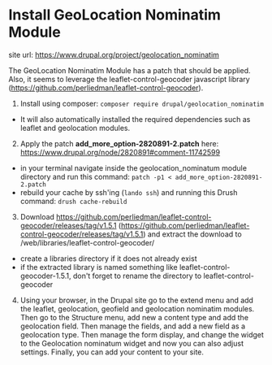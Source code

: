 # Install GeoLocation Nominatim Module

site url: https://www.drupal.org/project/geolocation_nominatim

The GeoLocation Nominatim Module has a patch that should be applied. Also, it seems to leverage the leaflet-control-geocoder javascript library (https://github.com/perliedman/leaflet-control-geocoder).

1. Install using composer: ```composer require drupal/geolocation_nominatim```
  - It will also automatically installed the required dependencies such as leaflet and geolocation modules. 
  
2. Apply the patch **add_more_option-2820891-2.patch** here: https://www.drupal.org/node/2820891#comment-11742599
  - in your terminal navigate inside the geolocation_nominatum module directory and run this command: ```patch -p1 < add_more_option-2820891-2.patch```
  - rebuild your cache by ssh'ing (```lando ssh```) and running this Drush command: ```drush cache-rebuild```
  
3. Download https://github.com/perliedman/leaflet-control-geocoder/releases/tag/v1.5.1 (https://github.com/perliedman/leaflet-control-geocoder/releases/tag/v1.5.1) and extract the download to /web/libraries/leaflet-control-geocoder/
  - create a libraries directory if it does not already exist
  - if the extracted library is named something like leaflet-control-geocoder-1.5.1, don't forget to rename the directory to leaflet-control-geocoder
  
4. Using your browser, in the Drupal site go to the extend menu and add the leaflet, geolocation, geofield and geolocation nominatim modules. Then go to the Structure menu, add new a content type and add the geolocation field. Then manage the fields, and add a new field as a geolocation type. Then manage the form display, and change the widget to the Geolocation nominatum widget and now you can also adjust settings. Finally, you can add your content to your site.
